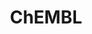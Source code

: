 ---
bigquery: https://console.cloud.google.com/bigquery?p=patents-public-data&d=ebi_chembl&page=dataset
citation: '"The ChEMBL database in 2017." Anna Gaulton, Anne Hersey, Michał Nowotka,
  A Patrícia Bento, Jon Chambers, David Mendez, Prudence Mutowo, Francis Atkinson,
  Louisa J Bellis, Elena Cibrián-Uhalte, Mark Davies, Nathan Dedman, Anneli Karlsson,
  María Paula Magariños, John P Overington, George Papadatos, Ines Smit, Andrew R
  Leach Nucleic acids Research (2017) 45 (Database Issue), D945-D954'
contributors: European Bioinformatics Institute
cost: None
description: ChEMBL Data is a manually curated database of small molecules used in
  drug discovery, including information about existing patented drugs.
documentation: 'schema: https://www.ebi.ac.uk/chembl/db_schema


  '
last_edit: 04/11/2022, 02:03:10
location: https://console.cloud.google.com/marketplace/product/google_patents_public_datasets/chembl
maintained_by: EMBL-EBI, an outstation of European Molecular Biology Laboratory
related_publications: '

  ChEMBL: towards direct deposition of bioassay data.


  Mendez D, Gaulton A, Bento AP, Chambers J, De Veij M, Félix E, Magariños MP, Mosquera
  JF, Mutowo P, Nowotka M, Gordillo-Marañón M, Hunter F, Junco L, Mugumbate G, Rodriguez-Lopez
  M, Atkinson F, Bosc N, Radoux CJ, Segura-Cabrera A, Hersey A, Leach AR.


  — Nucleic Acids Res. 2019; 47(D1):D930-D940. doi: 10.1093/nar/gky1075

  '
schema_fields:
- ref_type
- as_id
- standard_value
- max_phase
- assay_organism
- issue
- alogp
- availability_type
- assay_subcellular_fraction
- actsm_id
- delist_flag
- rtb
- innovator_company
- result_flag
- mutation
- chebi_par_id
- atc_code
- level2
- molecular_mechanism
- compound_key
- ass_cls_map_id
- cellosaurus_id
- l3
- ddd_admr
- met_comment
- mec_id
- label
- synonyms
- mol_atc_id
- level1_description
- l4
- irac_class_id
- definition
- warning_type
- ingredient
- tid_fixed
- prediction_method
- parent_go_id
- variant_id
- who_name
- cell_source_organism
- comp_class_id
- cx_logp
- l6
- drug_product_flag
- go_id
- mechanism_of_action
- qed_weighted
- year
- ad_type
- site_name
- compd_id
- confidence
- caloha_id
- bao_id
- parameter_type
- le
- irac_code
- bei
- path
- assay_type
- structure_type
- mol_frac_id
- ddd_units
- annotation
- withdrawn_country
- standard_type
- units
- approval_date
- submission_date
- who_extra
- aidx
- mw_freebase
- cl_lincs_id
- standard_text_value
- acd_logd
- active_molregno
- natural_product
- ap_id
- biocomp_id
- warning_description
- subgroup
- bao_endpoint
- uberon_id
- drug_substance_flag
- mc_tax_id
- protein_class_desc
- standard_inchi
- withdrawn_class
- dosage_form
- cpd_str_alert_id
- product_id
- black_box_warning
- withdrawn_flag
- mc_target_accession
- cell_source_tissue
- frac_code
- num_lipinski_ro5_violations
- mesh_id
- mc_target_type
- pathway_id
- tax_id
- activity_id
- indication_class
- source
- text_value
- first_in_class
- domain_type
- updated_on
- l5
- oral
- published_relation
- targcomp_id
- standard_units
- enzyme_tid
- doc_type
- protein_class_synonym
- data_validity_comment
- oc_id
- status
- cell_name
- aromatic_rings
- alert_name
- priority
- qudt_units
- hbd
- sitecomp_id
- smid
- site_residues
- published_value
- level4
- ddd_value
- selectivity_comment
- research_stem
- hrac_code
- clo_id
- previous_company
- efo_term
- target_mapping
- assay_cell_type
- usan_stem_id
- pathway_key
- canonical_smiles
- warning_year
- stem
- relationship
- level5
- substrate_record_id
- indref_id
- activity_comment
- syn_type
- mecref_id
- record_id
- therapeutic_flag
- hrac_class_id
- assay_category
- idx
- drugind_id
- normal_range_min
- relation
- assay_class_id
- direct_interaction
- first_approval
- mol_irac_id
- withdrawn_year
- tissue_id
- pref_name
- toid
- mc_target_name
- protclasssyn_id
- company
- co_stem_id
- parameter_value
- activity_count
- name
- short_name
- curation_comment
- published_units
- target_type
- ddd_id
- ref_id
- mc_organism
- first_page
- isoform
- comp_go_id
- usan_stem_definition
- action_type
- metabolite_record_id
- entity_type
- class_level
- std_act_id
- confidence_score
- met_conversion
- source_domain_id
- domain_name
- molfile
- assay_tissue
- last_active
- publication_number
- assay_source
- tbl
- major_class
- end_position
- cell_ontology_id
- l2
- curated_by
- hbd_lipinski
- frac_class_id
- volume
- entity_id
- stat
- warning_id
- dosed_ingredient
- relationship_desc
- tid
- parenteral
- prodrug
- alert_id
- usan_stem
- sequence
- doi
- patent_id
- sei
- uo_units
- targrel_id
- standard_flag
- mechanism_comment
- start_position
- full_molformula
- component_synonym
- site_id
- orig_description
- parent_molregno
- job_id
- chembl_id
- binding_site_comment
- src_compound_id
- value
- topical
- downgraded
- domain_description
- parent_type
- published_type
- component_id
- src_short_name
- max_phase_for_ind
- standard_upper_value
- protein_class_id
- sequence_md5sum
- standard_inchi_key
- hba
- mesh_heading
- l1
- parent_id
- normal_range_max
- src_id
- related_tid
- l8
- homologue
- ddd_comment
- component_type
- db_source
- patent_expire_date
- alert_set_id
- last_page
- bto_id
- psa
- version
- assay_id
- efo_id
- level2_description
- aspect
- level1
- usan_year
- stem_class
- assay_desc
- updated_by
- pubmed_id
- title
- level3
- cidx
- journal
- strength
- acd_most_bpka
- metref_id
- formulation_id
- enzyme_name
- prod_pat_id
- domain_id
- assay_test_type
- type
- assay_tax_id
- disease_efficacy
- species_group_flag
- relationship_type
- set_name
- ridx
- acd_logp
- abstract
- creation_date
- src_assay_id
- level4_description
- res_stem_id
- src_description
- accession
- potential_duplicate
- predbind_id
- active_ingredient
- country
- warning_country
- log_id
- drug_record_id
- cell_source_tax_id
- upper_value
- molsyn_id
- cell_description
- description
- compound_name
- usan_substem
- helm_notation
- molregno
- compsyn_id
- num_alerts
- num_ro5_violations
- organism
- l7
- warning_class
- cell_id
- comments
- polymer_flag
- chirality
- mol_hrac_id
- smarts
- rgid
- molecule_type
- inorganic_flag
- bao_format
- assay_strain
- db_version
- applicant_full_name
- heavy_atoms
- pchembl_value
- authors
- met_id
- mw_monoisotopic
- ro3_pass
- patent_no
- hba_lipinski
- target_desc
- standard_relation
- cx_most_apka
- level3_description
- route
- assay_param_id
- nda_type
- class_type
- ref_url
- lle
- full_mwt
- warnref_id
- molecular_species
- cx_most_bpka
- cx_logd
- withdrawn_reason
- doc_id
- acd_most_apka
- trade_name
- patent_use_code
shortname: chembl
tags:
- biotechnology
- health
- chemical
- bioinformatics
- medical
terms_of_use: CC BY-SA 3.0
title: ChEMBL
uuid: e232a192-965c-4ec9-904c-155b6dfe56c5
---